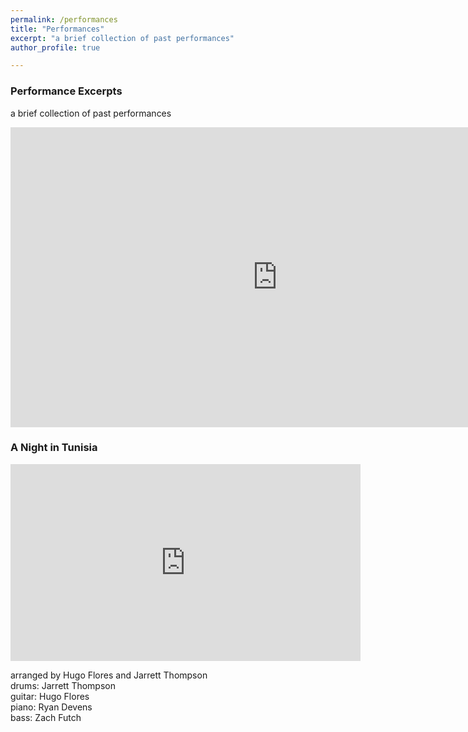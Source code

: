 ```yaml
---
permalink: /performances
title: "Performances"
excerpt: "a brief collection of past performances"
author_profile: true

---
```



### Performance Excerpts

a brief collection of past performances

<iframe width="853" height="480" src="https://www.youtube.com/embed/CYiqUs1DgTQ" frameborder="0" allow="accelerometer; autoplay; clipboard-write; encrypted-media; gyroscope; picture-in-picture" allowfullscreen></iframe> 


### A Night in Tunisia 


<iframe width="560" height="315" src="https://www.youtube.com/embed/1CHCJZ3cdZQ" frameborder="0" allow="accelerometer; autoplay; clipboard-write; encrypted-media; gyroscope; picture-in-picture" allowfullscreen></iframe>

arranged by Hugo Flores and Jarrett Thompson  
drums: Jarrett Thompson  
guitar: Hugo Flores  
piano: Ryan Devens  
bass: Zach Futch  


<!-- useful git commands:

git init :::::: create a new repository

git add . :::::: add all the folders and subfolders to the git repository (except for those mentioned in the .gitignore file)

git commit -m  "useful message for when I find a bug" :::::: commit the current changes into the current brach

git push -u origin BRANCH :::::: push the latest commits from your local machine to the remote (github) repository for branch BRANCH

git checkout -b BRANCH :::::: create a new branch called BRANCH

git checkout BRANCH :::::: switch your codebase to an existing branch called BRANCH

git branch -a :::::: view all available branches -->

